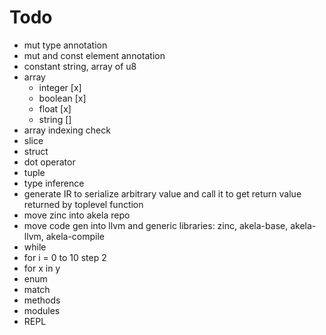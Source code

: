 # Todo
* mut type annotation
* mut and const element annotation
* constant string, array of u8
* array
  * integer [x]
  * boolean [x]
  * float [x]
  * string []
* array indexing check
* slice
* struct
* dot operator
* tuple
* type inference
* generate IR to serialize arbitrary value and call it to get return value returned by toplevel function
* move zinc into akela repo
* move code gen into llvm and generic libraries: zinc, akela-base, akela-llvm, akela-compile
* while
* for i = 0 to 10 step 2
* for x in y
* enum
* match
* methods
* modules
* REPL
